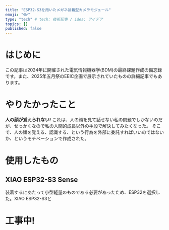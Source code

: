```yaml
---
title: "ESP32-S3を用いたメガネ装着型カメラモジュール"
emoji: "👓"
type: "tech" # tech: 技術記事 / idea: アイデア
topics: []
published: false
---
```


# はじめに

この記事は2024年に開催された電気情報機器学(BDM)の最終課題作成の備忘録です。また、2025年五月祭のEEIC企画で展示されていたものの詳細記事でもあります。

# やりたかったこと

**人の顔が覚えられない!** これは、人の顔を見て話せない私の問題でしかないのだが、せっかくなので私の人間的成長以外の手段で解決してみたくなった。
そこで、人の顔を覚える、認識する、という行為を外部に委託すればいいのではないか、というモチベーションで作成された。

# 使用したもの

## XIAO ESP32-S3 Sense

装着するにあたって小型軽量のものである必要があったため、ESP32を選択した。XIAO ESP32-S3と

# 工事中!
